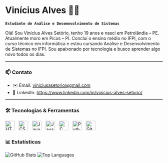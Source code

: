 # Vinícius Alves 👨‍💻

**`Estudante de Análise e Desemnvolvimento de Sistemas`**

Olá! Sou Vinícius Alves Setório, tenho 19 anos e nasci em Petrolândia – PE.  Atualmente moro em Picos – PI. Concluí o ensino médio no IFPI, com o curso técnico em informática e estou cursando Análise e Desenvolvimento de Sistemas no IFPI. Sou apaixonado por tecnologia e busco aprender algo novo todos os dias.

---
### 📫 Contato
- ✉️ Email: viniciusasetorio@gmail.com 
- 🔗 LinkedIn: https://www.linkedin.com/in/vinicius-alves-setorio/
---

### 🛠️ Tecnologias & Ferramentas

<img 
    align="left" 
    alt="HTML"
    title="HTML" 
    width="30px" 
    style="padding-right: 10px;" 
    src="https://cdn.jsdelivr.net/gh/devicons/devicon@latest/icons/html5/html5-original.svg" 
/>

<img 
    align="left" 
    alt="CSS" 
    title="CSS"
    width="30px" 
    style="padding-right: 10px;" 
    src="https://cdn.jsdelivr.net/gh/devicons/devicon@latest/icons/css3/css3-original.svg" 
/>

<img 
    align="left" 
    alt="JavaScript" 
    title="JavaScript"
    width="30px" 
    style="padding-right: 10px;" 
    src="https://cdn.jsdelivr.net/gh/devicons/devicon@latest/icons/javascript/javascript-original.svg" 
/>

<img
    align="left" 
    alt="Java" 
    title="Java"
    width="30px" 
    style="padding-right: 10px;" 
    src="https://cdn.jsdelivr.net/gh/devicons/devicon@latest/icons/java/java-original.svg" 
/>

<img 
    align="left" 
    alt="C" 
    title="C"
    width="30px" 
    style="padding-right: 10px;" 
    src="https://cdn.jsdelivr.net/gh/devicons/devicon@latest/icons/c/c-original.svg" 
/>   

<img 
    align="left" 
    alt="Python" 
    title="Python"
    width="30px" 
    style="padding-right: 10px;" 
    src="https://cdn.jsdelivr.net/gh/devicons/devicon@latest/icons/python/python-original.svg" 
/>

<img 
    align="left" 
    alt="Git" 
    title="Git"
    width="30px" 
    style="padding-right: 10px;" 
    src="https://cdn.jsdelivr.net/gh/devicons/devicon@latest/icons/git/git-original.svg" 
/>

<br/>
<br/>

### 📊 Estatísticas

<p align="left">
  <img 
    src="https://github-readme-stats.vercel.app/api?username=ViniciuSetorio&show_icons=true&theme=tokyonight&include_all_commits=true&locale=pt-br&card_width=400"
    alt="GitHub Stats" 
  />
  <img 
    src="https://github-readme-stats.vercel.app/api/top-langs/?username=ViniciuSetorio&layout=compact&theme=tokyonight&custom_title=Tecnologias&langs_count=9&card_width=400"
    alt="Top Languages" 
  />
</p>


